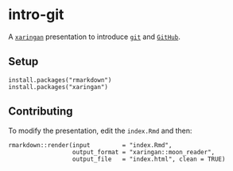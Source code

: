 # intro-git

A [`xaringan`](https://cran.r-project.org/web/packages/xaringan/index.html) presentation to introduce [`git`](https://git-scm.com/) and [`GitHub`](https://github.com).



## Setup

```{r eval = FALSE}
install.packages("rmarkdown")
install.packages("xaringan")
```


## Contributing

To modify the presentation, edit the `index.Rmd` and then:

```{r eval = FALSE}
rmarkdown::render(input         = "index.Rmd",
                  output_format = "xaringan::moon_reader",
                  output_file   = "index.html", clean = TRUE)
```
